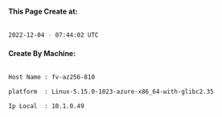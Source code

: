 
   
#### This Page Create at:

```bash

2022-12-04 - 07:44:02 UTC

```

#### Create By Machine:

```bash

Host Name : fv-az256-810

platform  : Linux-5.15.0-1023-azure-x86_64-with-glibc2.35

Ip Local  : 10.1.0.49

```

